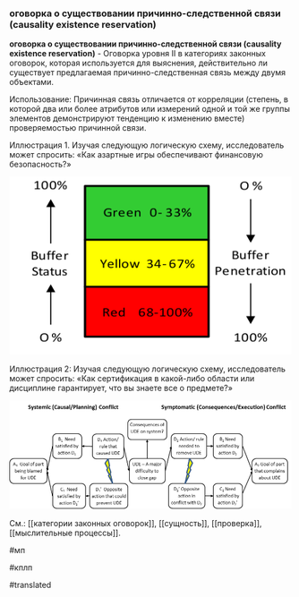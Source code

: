### оговорка о существовании причинно-следственной связи (causality existence reservation)

**оговорка о существовании причинно-следственной связи (causality existence reservation)** - Оговорка уровня II в категориях законных оговорок, которая используется для выяснения, действительно ли существует предлагаемая причинно-следственная связь между двумя объектами.

Использование: Причинная связь отличается от корреляции (степень, в которой два или более атрибутов или измерений одной и той же группы элементов демонстрируют тенденцию к изменению вместе) проверяемостью причинной связи.

Иллюстрация 1. Изучая следующую логическую схему, исследователь может спросить: «Как азартные игры обеспечивают финансовую безопасность?»

![](images/image53.png)

Иллюстрация 2: Изучая следующую логическую схему, исследователь может спросить: «Как сертификация в какой-либо области или дисциплине гарантирует, что вы знаете все о предмете?»

![](images/image19.png)

См.: [[категории законных оговорок]], [[сущность]], [[проверка]], [[мыслительные процессы]].

#мп

#кплп

#translated
